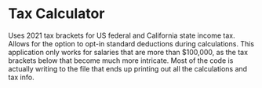 # Tax Calculator

Uses 2021 tax brackets for US federal and California state income tax. Allows
for the option to opt-in standard deductions during calculations. This application
only works for salaries that are more than $100,000, as the tax brackets below that
become much more intricate. Most of the code is actually writing to the file that 
ends up printing out all the calculations and tax info.